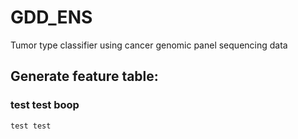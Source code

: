 # GDD_ENS
Tumor type classifier using cancer genomic panel sequencing data
## Generate feature table: 
### test test boop
`test test`
